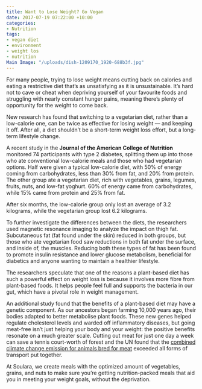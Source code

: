 ```yaml
---
title: Want to Lose Weight? Go Vegan
date: 2017-07-19 07:22:00 +10:00
categories:
- Nutrition
tags:
- vegan diet
- environment
- weight los
- nutrition
Main Image: "/uploads/dish-1209170_1920-688b3f.jpg"
---
```


For many people, trying to lose weight means cutting back on calories and eating a restrictive diet that’s as unsatisfying as it is unsustainable. It’s hard not to cave or cheat when depriving yourself of your favourite foods and struggling with nearly constant hunger pains, meaning there’s plenty of opportunity for the weight to come back. 

New research has found that switching to a vegetarian diet, rather than a low-calorie one, can be twice as effective for losing weight — and keeping it off. After all, a diet shouldn’t be a short-term weight loss effort, but a long-term lifestyle change.

A recent study in the **Journal of the American College of Nutrition** monitored 74 participants with type 2 diabetes, splitting them up into those who ate conventional low-calorie meals and those who had vegetarian options. Half were given a typical low-calorie diet, with 50% of energy coming from carbohydrates, less than 30% from fat, and 20% from protein. The other group ate a vegetarian diet, rich with vegetables, grains, legumes, fruits, nuts, and low-fat yoghurt. 60% of energy came from carbohydrates, while 15% came from protein and 25% from fat. 

After six months, the low-calorie group only lost an average of 3.2 kilograms, while the vegetarian group lost 6.2 kilograms.

To further investigate the differences between the diets, the researchers used magnetic resonance imaging to analyze the impact on thigh fat. Subcutaneous fat (fat found under the skin) reduced in both groups, but those who ate vegetarian food saw reductions in both fat under the surface, and inside of, the muscles. Reducing both these types of fat has been found to promote insulin resistance and lower glucose metabolism, beneficial for diabetics and anyone wanting to maintain a healthier lifestyle. 

The researchers speculate that one of the reasons a plant-based diet has such a powerful effect on weight loss is because it involves more fibre from plant-based foods. It helps people feel full and supports the bacteria in our gut, which have a pivotal role in weight management. 

An additional study found that the benefits of a plant-based diet may have a genetic component. As our ancestors began farming 10,000 years ago, their bodies adapted to better metabolise plant foods. These new genes helped regulate cholesterol levels and warded off inflammatory diseases, but going meat-free isn’t just helping your body and your weight: the positive benefits resonate on a much greater scale. Cutting out meat for just one day a week can save a tennis court-worth of forest and the UN found that the [combined climate change emission for animals bred for meat](http://www.fao.org/docrep/010/a0701e/a0701e00.HTM) exceeded all forms of transport put together.

At Soulara, we create meals with the optimized amount of vegetables, grains, and nuts to make sure you’re getting nutrition-packed meals that aid you in meeting your weight goals, without the deprivation. 
